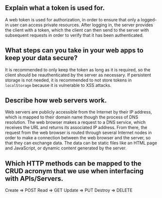 ## Explain what a token is used for.

A web token is used for authorization, in order to ensure that only a logged-in user can access private resources. After logging in, the server provides the client with a token, which the client can then send to the server with subsequent requests in order to verify that it has been authenticated.

## What steps can you take in your web apps to keep your data secure?

It is recommended to only keep the token as long as it is required, so the client should be reauthenticated by the server as necessary. If persistent storage is not needed, it is recommended to not store tokens in `localStorage` because it is vulnerable to XSS attacks.

## Describe how web servers work.

Web servers are publicly accessible from the Internet by their IP address, which is mapped to their domain name though the process of DNS resolution. The web browser makes a request to a DNS service, which receives the URL and returns its associated IP address. From there, the request from the web browser is routed through several Internet nodes in order to make a connection between the web browser and the server, so that they can exchange data. The data can be static files like an HTML page and JavaScript, or dynamic content generated by the server.

## Which HTTP methods can be mapped to the CRUD acronym that we use when interfacing with APIs/Servers.

Create => POST
Read => GET
Update => PUT
Destroy => DELETE